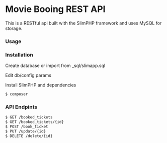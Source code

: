 # Movie Booing REST API

This is a RESTful api built with the SlimPHP framework and uses MySQL for storage.


### Usage


### Installation

Create database or import from _sql/slimapp.sql

Edit db/config params

Install SlimPHP and dependencies

```sh
$ composer
```
### API Endpints
```sh
$ GET /booked_tickets
$ GET /booked_tickets/{id}
$ POST /book_ticket
$ PUT /update/{id}
$ DELETE /delete/{id}
```
